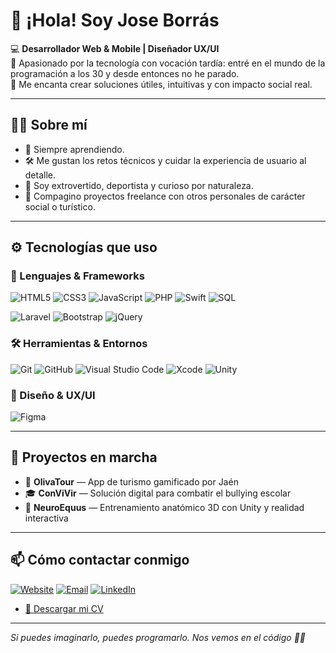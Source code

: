 # 👋 ¡Hola! Soy Jose Borrás

💻 **Desarrollador Web & Mobile | Diseñador UX/UI**  
🚀 Apasionado por la tecnología con vocación tardía: entré en el mundo de la programación a los 30 y desde entonces no he parado.  
🎯 Me encanta crear soluciones útiles, intuitivas y con impacto social real.

---

## 👨‍💻 Sobre mí

- 🧠 Siempre aprendiendo.
- 🛠️ Me gustan los retos técnicos y cuidar la experiencia de usuario al detalle.
- 🌿 Soy extrovertido, deportista y curioso por naturaleza.
- 🧩 Compagino proyectos freelance con otros personales de carácter social o turístico.

---

## ⚙️ Tecnologías que uso

### 🧱 Lenguajes & Frameworks

![HTML5](https://img.shields.io/badge/HTML5-E34F26?style=flat&logo=html5&logoColor=white)
![CSS3](https://img.shields.io/badge/CSS3-1572B6?style=flat&logo=css3&logoColor=white)
![JavaScript](https://img.shields.io/badge/JavaScript-F7DF1E?style=flat&logo=javascript&logoColor=black)
![PHP](https://img.shields.io/badge/PHP-777BB4?style=flat&logo=php&logoColor=white)
![Swift](https://img.shields.io/badge/Swift-F05138?style=flat&logo=swift&logoColor=white)
![SQL](https://img.shields.io/badge/SQL-336791?style=flat&logo=postgresql&logoColor=white)

![Laravel](https://img.shields.io/badge/Laravel-F05340?style=flat&logo=laravel&logoColor=white)
![Bootstrap](https://img.shields.io/badge/Bootstrap-7952B3?style=flat&logo=bootstrap&logoColor=white)
![jQuery](https://img.shields.io/badge/jQuery-0769AD?style=flat&logo=jquery&logoColor=white)

### 🛠️ Herramientas & Entornos

![Git](https://img.shields.io/badge/Git-F05032?style=flat&logo=git&logoColor=white)
![GitHub](https://img.shields.io/badge/GitHub-181717?style=flat&logo=github&logoColor=white)
![Visual Studio Code](https://img.shields.io/badge/VS%20Code-007ACC?style=flat&logo=visualstudiocode&logoColor=white)
![Xcode](https://img.shields.io/badge/Xcode-147EFB?style=flat&logo=xcode&logoColor=white)
![Unity](https://img.shields.io/badge/Unity-000000?style=flat&logo=unity&logoColor=white)

### 🎨 Diseño & UX/UI

![Figma](https://img.shields.io/badge/Figma-F24E1E?style=flat&logo=figma&logoColor=white)

---

## 🔭 Proyectos en marcha

- 🧭 **OlivaTour** — App de turismo gamificado por Jaén
- 🎓 **ConViVir** — Solución digital para combatir el bullying escolar
- 🧠 **NeuroEquus** — Entrenamiento anatómico 3D con Unity y realidad interactiva

---

## 📫 Cómo contactar conmigo

[![Website](https://img.shields.io/badge/Web-joseborras.dev-4285F4?style=for-the-badge&logo=googlechrome&logoColor=white)](https://www.joseborras.dev)
[![Email](https://img.shields.io/badge/Email-jmborrasrodriguez@gmail.com-D14836?style=for-the-badge&logo=gmail&logoColor=white)](mailto:jmborrasrodriguez@gmail.com)
[![LinkedIn](https://img.shields.io/badge/LinkedIn-Perfil-0077B5?style=for-the-badge&logo=linkedin&logoColor=white)](https://www.linkedin.com/in/jose-manuel-borras-rodriguez-a3366a303/)
- <a href="https://drive.google.com/file/d/1xwidIvPh8NB6_tQv1nc9VGQI9Abm64AI/view?usp=drive_link" target="_blank">📄 Descargar mi CV</a>


---

_Si puedes imaginarlo, puedes programarlo. Nos vemos en el código 👨‍💻_


